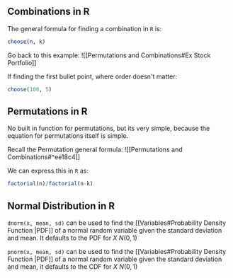 ## Combinations in R

The general formula for finding a combination in `R` is:

```R
choose(n, k)
```

Go back to this example:
![[Permutations and Combinations#Ex Stock Portfolio]]

If finding the first bullet point, where order doesn't matter:

```R
choose(100, 5)
```

## Permutations in R

No built in function for permutations, but its very simple, because the equation for permutations itself is simple.

Recall the Permutation general formula:
![[Permutations and Combinations#^ee18c4]]

We can express this in `R` as:

```R
factorial(n)/factorial(n-k)
```

## Normal Distribution in R

`dnorm(x, mean, sd)` can be used to find the [[Variables#Probability Density Function |PDF]] of a normal random variable given the standard deviation and mean. It defaults to the PDF for $X~N(0,1)$

`pnorm(x, mean, sd)` can be used to find the [[Variables#Probability Density Function |PDF]] of a normal random variable given the standard deviation and mean, it defaults to the CDF for $X~N(0,1)$

